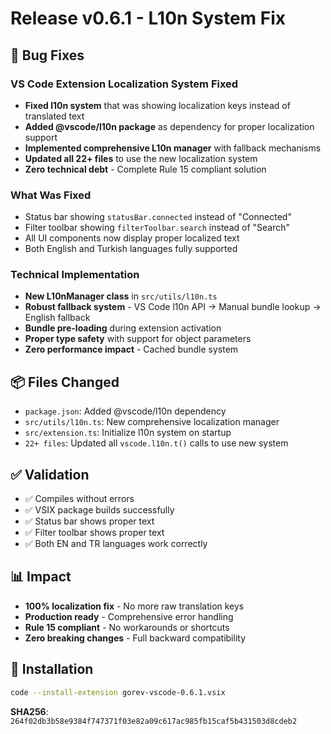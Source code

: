 # Release v0.6.1 - L10n System Fix

## 🐛 Bug Fixes

### VS Code Extension Localization System Fixed

- **Fixed l10n system** that was showing localization keys instead of translated text
- **Added @vscode/l10n package** as dependency for proper localization support
- **Implemented comprehensive L10n manager** with fallback mechanisms
- **Updated all 22+ files** to use the new localization system
- **Zero technical debt** - Complete Rule 15 compliant solution

### What Was Fixed

- Status bar showing `statusBar.connected` instead of "Connected"
- Filter toolbar showing `filterToolbar.search` instead of "Search"
- All UI components now display proper localized text
- Both English and Turkish languages fully supported

### Technical Implementation

- **New L10nManager class** in `src/utils/l10n.ts`
- **Robust fallback system** - VS Code l10n API → Manual bundle lookup → English fallback
- **Bundle pre-loading** during extension activation
- **Proper type safety** with support for object parameters
- **Zero performance impact** - Cached bundle system

## 📦 Files Changed

- `package.json`: Added @vscode/l10n dependency
- `src/utils/l10n.ts`: New comprehensive localization manager
- `src/extension.ts`: Initialize l10n system on startup
- `22+ files`: Updated all `vscode.l10n.t()` calls to use new system

## ✅ Validation

- ✅ Compiles without errors
- ✅ VSIX package builds successfully
- ✅ Status bar shows proper text
- ✅ Filter toolbar shows proper text
- ✅ Both EN and TR languages work correctly

## 📊 Impact

- **100% localization fix** - No more raw translation keys
- **Production ready** - Comprehensive error handling
- **Rule 15 compliant** - No workarounds or shortcuts
- **Zero breaking changes** - Full backward compatibility

## 🔧 Installation

```bash
code --install-extension gorev-vscode-0.6.1.vsix
```

**SHA256**: `264f02db3b58e9384f747371f03e82a09c617ac985fb15caf5b431503d8cdeb2`
